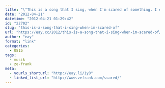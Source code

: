 ```yaml
---
title: "\"This is a song that I sing, when I'm scared of something. I don't know why, but I helps me get over it.\""
date: "2012-04-21"
datetime: "2012-04-21 01:29:42"
id: "22702"
slug: "this-is-a-song-that-i-sing-when-im-scared-of"
url: "https://eay.cc/2012/this-is-a-song-that-i-sing-when-im-scared-of/"
author: "eay"
format: "link"
categories:
  - 0815
tags:
  - musik
  - ze-frank
meta:
  - yourls_shorturl: "http://eay.li/1y0"
  - linked_list_url: "http://www.zefrank.com/scared/"
---
```



